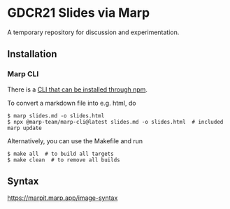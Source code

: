 # GDCR21 Slides via Marp

A temporary repository for discussion and experimentation.


## Installation

### Marp CLI

There is a [CLI that can be installed through npm](https://www.npmjs.com/package/@marp-team/marp-cli).

To convert a markdown file into e.g. html, do

```console
$ marp slides.md -o slides.html
$ npx @marp-team/marp-cli@latest slides.md -o slides.html  # included marp update
```

Alternatively, you can use the Makefile and run

```console
$ make all  # to build all targets
$ make clean  # to remove all builds
```
## Syntax

https://marpit.marp.app/image-syntax
